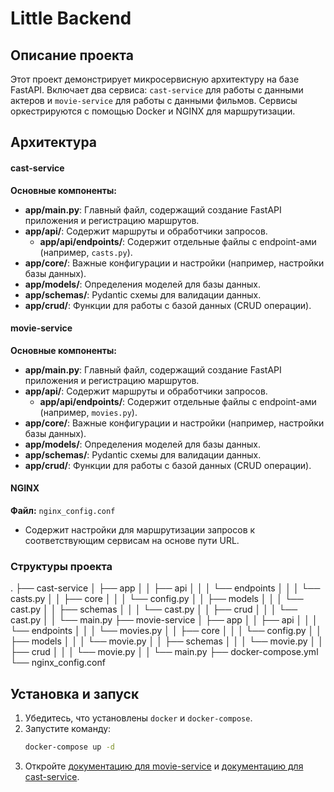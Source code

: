 # Little Backend

## Описание проекта

Этот проект демонстрирует микросервисную архитектуру на базе FastAPI. Включает два сервиса: `cast-service` для работы с данными актеров и `movie-service` для работы с данными фильмов. Сервисы оркестрируются с помощью Docker и NGINX для маршрутизации.

## Архитектура

#### cast-service

**Основные компоненты:**

- **app/main.py**: Главный файл, содержащий создание FastAPI приложения и регистрацию маршрутов.
- **app/api/**: Содержит маршруты и обработчики запросов.
    - **app/api/endpoints/**: Содержит отдельные файлы с endpoint-ами (например, `casts.py`).
- **app/core/**: Важные конфигурации и настройки (например, настройки базы данных).
- **app/models/**: Определения моделей для базы данных.
- **app/schemas/**: Pydantic схемы для валидации данных.
- **app/crud/**: Функции для работы с базой данных (CRUD операции).

#### movie-service

**Основные компоненты:**

- **app/main.py**: Главный файл, содержащий создание FastAPI приложения и регистрацию маршрутов.
- **app/api/**: Содержит маршруты и обработчики запросов.
    - **app/api/endpoints/**: Содержит отдельные файлы с endpoint-ами (например, `movies.py`).
- **app/core/**: Важные конфигурации и настройки (например, настройки базы данных).
- **app/models/**: Определения моделей для базы данных.
- **app/schemas/**: Pydantic схемы для валидации данных.
- **app/crud/**: Функции для работы с базой данных (CRUD операции).

#### NGINX

**Файл:** `nginx_config.conf`

- Содержит настройки для маршрутизации запросов к соответствующим сервисам на основе пути URL.

### Структуры проекта

.
├── cast-service
│   ├── app
│   │   ├── api
│   │   │   └── endpoints
│   │   │       └── casts.py
│   │   ├── core
│   │   │   └── config.py
│   │   ├── models
│   │   │   └── cast.py
│   │   ├── schemas
│   │   │   └── cast.py
│   │   ├── crud
│   │   │   └── cast.py
│   │   └── main.py
├── movie-service
│   ├── app
│   │   ├── api
│   │   │   └── endpoints
│   │   │       └── movies.py
│   │   ├── core
│   │   │   └── config.py
│   │   ├── models
│   │   │   └── movie.py
│   │   ├── schemas
│   │   │   └── movie.py
│   │   ├── crud
│   │   │   └── movie.py
│   │   └── main.py
├── docker-compose.yml
└── nginx_config.conf



## Установка и запуск

1. Убедитесь, что установлены `docker` и `docker-compose`.
2. Запустите команду:
    ```bash
    docker-compose up -d
    ```
3. Откройте [документацию для movie-service](http://localhost:8080/api/v1/movies/docs) и [документацию для cast-service](http://localhost:8080/api/v1/casts/docs).
